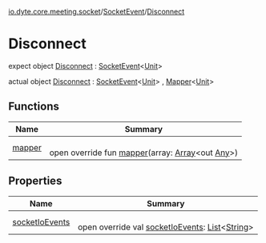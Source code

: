 [io.dyte.core.meeting.socket](../../index.md)/[SocketEvent](../index.md)/[Disconnect](index.md)

# Disconnect


expect object [Disconnect](index.md) : [SocketEvent](../index.md)&lt;[Unit](https://kotlinlang.org/api/latest/jvm/stdlib/kotlin/-unit/index.html)&gt;


actual object [Disconnect](index.md) : [SocketEvent](../index.md)&lt;[Unit](https://kotlinlang.org/api/latest/jvm/stdlib/kotlin/-unit/index.html)&gt; , [Mapper](../../-mapper/index.md)&lt;[Unit](https://kotlinlang.org/api/latest/jvm/stdlib/kotlin/-unit/index.html)&gt;

## Functions

| Name | Summary |
|---|---|
| [mapper](../../-mapper/mapper.md) | <br/>open override fun [mapper](../../-mapper/mapper.md)(array: [Array](https://kotlinlang.org/api/latest/jvm/stdlib/kotlin/-array/index.html)&lt;out [Any](https://kotlinlang.org/api/latest/jvm/stdlib/kotlin/-any/index.html)&gt;) |

## Properties

| Name | Summary |
|---|---|
| [socketIoEvents](socket-io-events.md) | <br/>open override val [socketIoEvents](socket-io-events.md): [List](https://kotlinlang.org/api/latest/jvm/stdlib/kotlin.collections/-list/index.html)&lt;[String](https://kotlinlang.org/api/latest/jvm/stdlib/kotlin/-string/index.html)&gt; |
